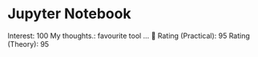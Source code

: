 # Jupyter Notebook

Interest: 100
My thoughts.: favourite tool … 🙂
Rating (Practical): 95
Rating (Theory): 95